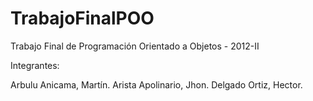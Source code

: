 TrabajoFinalPOO
===============

Trabajo Final de Programación Orientado a Objetos - 2012-II

Integrantes:

Arbulu Anicama, Martín.
Arista Apolinario, Jhon.
Delgado Ortiz, Hector.

